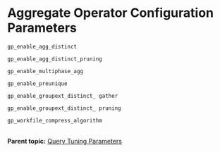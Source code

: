 # Aggregate Operator Configuration Parameters 

`gp_enable_agg_distinct`

`gp_enable_agg_distinct_pruning`

`gp_enable_multiphase_agg`

`gp_enable_preunique`

`gp_enable_groupext_distinct_ gather`

`gp_enable_groupext_distinct_ pruning`

`gp_workfile_compress_algorithm`<br/></br>


**Parent topic:** [Query Tuning Parameters](../topics/g-query-tuning-parameters.html)

